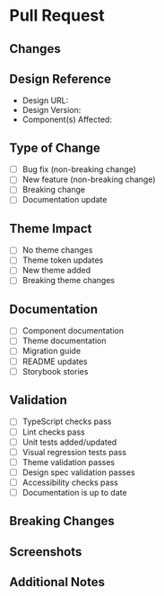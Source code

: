 # Pull Request

## Changes
<!-- Describe your changes in detail -->

## Design Reference
<!-- Link to Figma/design documents -->
- Design URL: 
- Design Version:
- Component(s) Affected:

## Type of Change
<!-- What type of change does your code introduce? -->
- [ ] Bug fix (non-breaking change)
- [ ] New feature (non-breaking change)
- [ ] Breaking change
- [ ] Documentation update

## Theme Impact
<!-- How does this affect theming? -->
- [ ] No theme changes
- [ ] Theme token updates
- [ ] New theme added
- [ ] Breaking theme changes

## Documentation
<!-- What documentation has been updated? -->
- [ ] Component documentation
- [ ] Theme documentation
- [ ] Migration guide
- [ ] README updates
- [ ] Storybook stories

## Validation
<!-- Confirm these have been completed -->
- [ ] TypeScript checks pass
- [ ] Lint checks pass
- [ ] Unit tests added/updated
- [ ] Visual regression tests pass
- [ ] Theme validation passes
- [ ] Design spec validation passes
- [ ] Accessibility checks pass
- [ ] Documentation is up to date

## Breaking Changes
<!-- List any breaking changes and migration steps -->

## Screenshots
<!-- If applicable, add screenshots to help explain your changes -->

## Additional Notes
<!-- Any other context about the PR that reviewers should know -->

